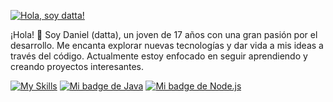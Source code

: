 [![Hola, soy datta!](https://img.shields.io/badge/Hola,%20soy-Datta!-blue?style=for-the-badge&logo=github)](https://github.com/TuUsuarioDeGitHub)

¡Hola! 👋 Soy Daniel (datta), un joven de 17 años con una gran pasión por el desarrollo. Me encanta explorar nuevas tecnologías y dar vida a mis ideas a través del código. Actualmente estoy enfocado en seguir aprendiendo y creando proyectos interesantes.

[![My Skills](https://skillicons.dev/icons?i=js,html,css,java,nodejs,npm,yarn,git,electron)](https://skillicons.dev)
[![Mi badge de Java](https://img.shields.io/badge/Java-007396?style=for-the-badge&logo=openjdk&logoColor=white)](https://www.java.com)
[![Mi badge de Node.js](https://img.shields.io/badge/Node.js-43853D?style=for-the-badge&logo=nodedotjs&logoColor=white)](https://nodejs.org/es/)

